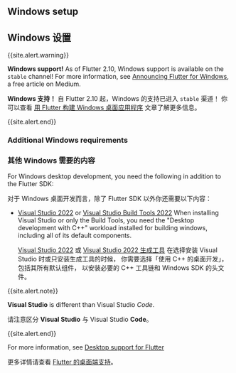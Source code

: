 ## Windows setup

## Windows 设置

{{site.alert.warning}}

  **Windows support!**
  As of Flutter 2.10, Windows support is available
  on the `stable` channel! For more information, see
  [Announcing Flutter for Windows][], a free article
  on Medium.

  **Windows 支持！**
  自 Flutter 2.10 起，Windows 的支持已进入 `stable` 渠道！
  你可以查看
  [用 Flutter 构建 Windows 桌面应用程序][Announcing Flutter for Windows]
  文章了解更多信息。

{{site.alert.end}}

[Announcing Flutter for Windows]: {{site.flutter-medium}}/announcing-flutter-for-windows-6979d0d01fed

### Additional Windows requirements

### 其他 Windows 需要的内容

For Windows desktop development,
you need the following in addition to the Flutter SDK:

对于 Windows 桌面开发而言，除了 Flutter SDK 以外你还需要以下内容：

* [Visual Studio 2022][] or [Visual Studio Build Tools 2022][]
  When installing Visual Studio or only the Build Tools,
  you need the "Desktop development with C++" workload installed
  for building windows, including all of its default components. 

  [Visual Studio 2022][] 或 [Visual Studio 2022 生成工具][Visual Studio Build Tools 2022]
  在选择安装 Visual Studio 时或只安装生成工具的时候，
  你需要选择「使用 C++ 的桌面开发」，包括其所有默认组件，
  以安装必要的 C++ 工具链和 Windows SDK 的头文件。

{{site.alert.note}}

  **Visual Studio** is different than Visual Studio _Code_.

  请注意区分 **Visual Studio** 与 Visual Studio **Code**。

{{site.alert.end}}

For more information, see [Desktop support for Flutter][]

更多详情请查看 [Flutter 的桌面端支持][Desktop support for Flutter]。

[Desktop support for Flutter]: {{site.url}}/desktop
[Visual Studio 2022]: https://visualstudio.microsoft.com/downloads/
[Visual Studio Build Tools 2022]: https://visualstudio.microsoft.com/downloads/#build-tools-for-visual-studio-2022
